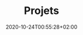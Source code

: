 ---
title: "Projets"
date: 2020-10-24T00:55:28+02:00
draft: false
layout: list
bodyclass: home
tags: ['Pierre', 'Lévy', 'design', 'recherche', 'projets']
description: "Pierre Lévy, design, recherche, projets"
notEverything: true
notListed: true
zone: "projects"
---
